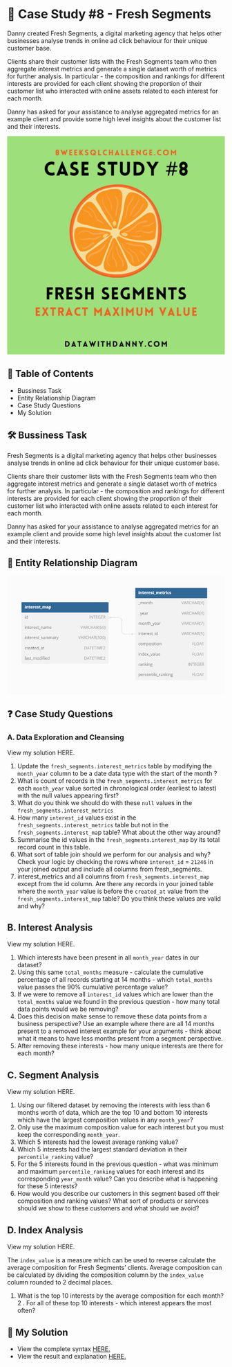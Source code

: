 
# 🍊 Case Study #8 - Fresh Segments

Danny created Fresh Segments, a digital marketing agency that helps other businesses analyse trends in online ad click behaviour for their unique customer base.

Clients share their customer lists with the Fresh Segments team who then aggregate interest metrics and generate a single dataset worth of metrics for further analysis. In particular - the composition and rankings for different interests are provided for each client showing the proportion of their customer list who interacted with online assets related to each interest for each month.

Danny has asked for your assistance to analyse aggregated metrics for an example client and provide some high level insights about the customer list and their interests.

![pic](https://github.com/HarshaliSonawane-128/SQL-Projects/blob/main/Case%20Study%20.8%20-%20Fresh%20Segments/8.png)

## 📕 Table of Contents
- Bussiness Task
- Entity Relationship Diagram
- Case Study Questions
- My Solution
## 🛠️ Bussiness Task
Fresh Segments is a digital marketing agency that helps other businesses analyse trends in online ad click behaviour for their unique customer base.

Clients share their customer lists with the Fresh Segments team who then aggregate interest metrics and generate a single dataset worth of metrics for further analysis. In particular - the composition and rankings for different interests are provided for each client showing the proportion of their customer list who interacted with online assets related to each interest for each month.

Danny has asked for your assistance to analyse aggregated metrics for an example client and provide some high level insights about the customer list and their interests.

## 🔐 Entity Relationship Diagram
![DSD](https://github.com/HarshaliSonawane-128/SQL-Projects/blob/main/Case%20Study%20.8%20-%20Fresh%20Segments/ERD-8.png)

## ❓ Case Study Questions

### A. Data Exploration and Cleansing
View my solution HERE.

1. Update the `fresh_segments.interest_metrics` table by modifying the `month_year` column to be a date data type with the start of the month ?
2. What is count of records in the `fresh_segments.interest_metrics` for each `month_year` value sorted in chronological order (earliest to latest) with the null values appearing first?
3. What do you think we should do with these `null` values in the `fresh_segments.interest_metrics`
4. How many `interest_id` values exist in the `fresh_segments.interest_metrics` table but not in the `fresh_segments.interest_ma`p table? What about the other way around?
5. Summarise the id values in the `fresh_segments`.`interest_map` by its total record count in this table.
6. What sort of table join should we perform for our analysis and why? Check your logic by checking the rows where `interest_id` = `21246` in your joined output and include all columns from fresh_segments.
7. interest_metrics and all columns from `fresh_segments.interest_map` except from the id column.
Are there any records in your joined table where the `month_year` value is before the `created_at` value from the `fresh_segments.interest_map` table? Do you think these values are valid and why?

## B. Interest Analysis
View my solution HERE.

1. Which interests have been present in all `month_year` dates in our dataset?
2. Using this same `total_months` measure - calculate the cumulative percentage of all records starting at 14 months - which `total_months` value passes the 90% cumulative percentage value?
3. If we were to remove all `interest_id` values which are lower than the `total_months` value we found in the previous question - how many total data points would we be removing?
4. Does this decision make sense to remove these data points from a business perspective? Use an example where there are all 14 months present to a removed interest example for your arguments - think about what it means to have less months present from a segment perspective.
5. After removing these interests - how many unique interests are there for each month?

## C. Segment Analysis
View my solution HERE.

1. Using our filtered dataset by removing the interests with less than 6 months worth of data, which are the top 10 and bottom 10 interests which have the largest composition values in any `month_year`?
3. Only use the maximum composition value for each interest but you must keep the corresponding `month_year`.
2. Which 5 interests had the lowest average ranking value?
3. Which 5 interests had the largest standard deviation in their `percentile_ranking` value?
4. For the 5 interests found in the previous question - what was minimum and maximum `percentile_ranking` values for each interest and its corresponding `year_month` value? Can you describe what is happening for these 5 interests?
4. How would you describe our customers in this segment based off their composition and ranking values? What sort of products or services should we show to these customers and what should we avoid?

## D. Index Analysis
View my solution HERE.

The `index_value` is a measure which can be used to reverse calculate the average composition for Fresh Segments’ clients.
Average composition can be calculated by dividing the composition column by the `index_value` column rounded to 2 decimal places.

1. What is the top 10 interests by the average composition for each month?
2 . For all of these top 10 interests - which interest appears the most often?

## 🚀 My Solution
- View the complete syntax [HERE.](https://github.com/HarshaliSonawane-128/SQL-Projects/tree/main/Case%20Study%20.8%20-%20Fresh%20Segments/Syntax)
- View the result and explanation [HERE.](https://github.com/HarshaliSonawane-128/SQL-Projects/tree/main/Case%20Study%20.8%20-%20Fresh%20Segments/Solutions)
